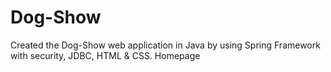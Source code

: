 # Dog-Show
Created the Dog-Show web application in Java by using Spring Framework with security, JDBC, HTML & CSS.
Homepage
![]()
